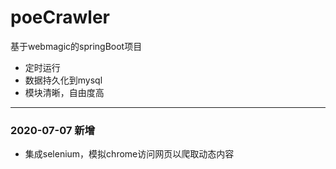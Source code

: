# poeCrawler
基于webmagic的springBoot项目
- 定时运行
- 数据持久化到mysql
- 模块清晰，自由度高
---
### 2020-07-07 新增
- 集成selenium，模拟chrome访问网页以爬取动态内容
